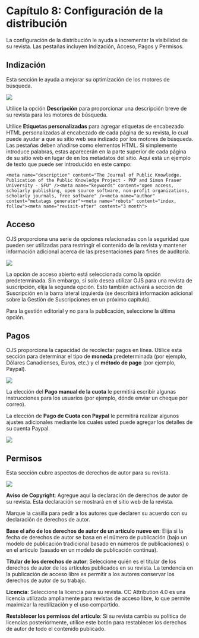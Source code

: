 # Capítulo 8: Configuración de la distribución

La configuración de la distribución le ayuda a incrementar la visibilidad de su revista. Las pestañas incluyen Indización, Acceso, Pagos y Permisos.

## Indización

Esta sección le ayuda a mejorar su optimización de los motores de búsqueda.

![](./assets/learning-ojs3.1-jm-settings-dist-index.png)

Utilice la opción **Descripción** para proporcionar una descripción breve de su revista para los motores de búsqueda.

Utilice **Etiquetas personalizadas** para agregar etiquetas de encabezado HTML personalizadas al encabezado de cada página de su revista, lo cual puede ayudar a que su sitio web sea indizado por los motores de búsqueda. Las pestañas deben añadirse como elementos HTML. Si simplemente introduce palabras, estas aparecerán en la parte superior de cada página de su sitio web en lugar de en los metadatos del sitio. Aquí está un ejemplo de texto que puede ser introducido en este campo:

```
<meta name="description" content="The Journal of Public Knowledge. Publication of the Public Knowledge Project - PKP and Simon Fraser University - SFU" /><meta name="keywords" content="open access, scholarly publishing, open source software, non-profit organizations, scholarly journals, free software" /><meta name="author" content="metatags generator"><meta name="robots" content="index, follow"><meta name="revisit-after" content="3 month">
```

## Acceso

OJS proporciona una serie de opciones relacionadas con la seguridad que pueden ser utilizadas para restringir el contenido de la revista y mantener información adicional acerca de las presentaciones para fines de auditoría.

![](./assets/learning-ojs3.1-jm-settings-dist-access.png)

La opción de acceso abierto está seleccionada como la opción predeterminada. Sin embargo, si solo desea utilizar OJS para una revista de suscripción, elija la segunda opción. Esto también activará a sección de Suscripción en la barra lateral izquierda (se describirá información adicional sobre la Gestión de Suscripciones en un próximo capítulo).

Para la gestión editorial y no para la publicación, seleccione la última opción.

## Pagos

OJS proporciona la capacidad de recolectar pagos en línea. Utilice esta sección para determinar el tipo de **moneda** predeterminada (por ejemplo, Dólares Canadienses, Euros, etc.) y el **método de pago** (por ejemplo, Paypal).

![](./assets/learning-ojs3.1-jm-settings-dist-pay.png)

La elección del **Pago manual de la cuota** le permitirá escribir algunas instrucciones para los usuarios (por ejemplo, dónde enviar un cheque por correo).

La elección de **Pago de Cuota con Paypal** le permitirá realizar algunos ajustes adicionales mediante los cuales usted puede agregar los detalles de su cuenta Paypal.

![](./assets/learning-ojs3.1-jm-settings-dist-pay-paypalsettings.png)

## Permisos

Esta sección cubre aspectos de derechos de autor para su revista.

![](./assets/learning-ojs3.1-jm-settings-dist-permissions.png)

**Aviso de Copyright**: Agregue aquí la declaración de derechos de autor de su revista. Esta declaración se mostrará en el sitio web de la revista.

Marque la casilla para pedir a los autores que declaren su acuerdo con su declaración de derechos de autor.

**Base el año de los derechos de autor de un artículo nuevo en**: Elija si la fecha de derechos de autor se basa en el número de publicación (bajo un modelo de publicación tradicional basado en números de publicaciones) o en el artículo (basado en un modelo de publicación continua).

**Titular de los derechos de autor**: Seleccione quién es el titular de los derechos de autor de los artículos publicados en su revista. La tendencia en la publicación de acceso libre es permitir a los autores conservar los derechos de autor de su trabajo.

**Licencia**: Seleccione la licencia para su revista. CC Attribution 4.0 es una licencia utilizada ampliamente para revistas de acceso libre, lo que permite maximizar la reutilización y el uso compartido.

**Restablecer los permisos del artículo**: Si su revista cambia su política de licencias posteriormente, utilice este botón para restablecer los derechos de autor de todo el contenido publicado.
